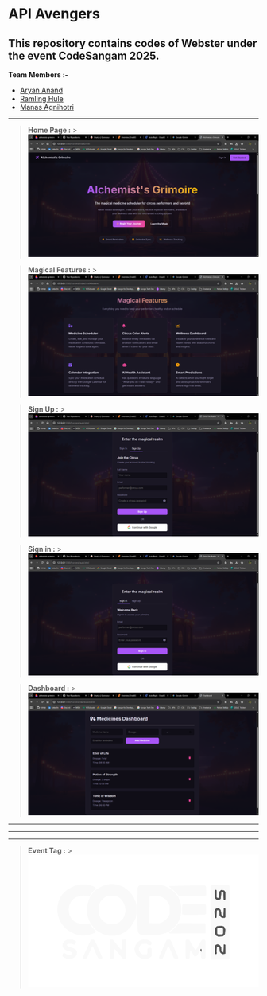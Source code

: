 # API Avengers

## This repository contains codes of Webster under the event CodeSangam 2025.

**Team Members :-**

- [Aryan Anand](https://github.com/aryan-anand-sde)
- [Ramling Hule](https://github.com/Ramling-hule)
- [Manas Agnihotri](https://github.com/Manas-Agnihotri-MNNIT)

---

> **Home Page :** > ![alt text](/assets/Home%20Page%20ss.png)

> **Magical Features :** > ![alt text](/assets/Magical%20Features%20ss.png)

> **Sign Up :** > ![alt text](/assets/sign%20up%20ss.png)

> **Sign in :** > ![alt text](/assets/sign%20in%20ss.png)

> **Dashboard :** > ![alt text](/assets/Dashboard%20ss.png)

---

---

---

> **Event Tag :** >![CodeSangam 2025](<assets/title image.png>)
